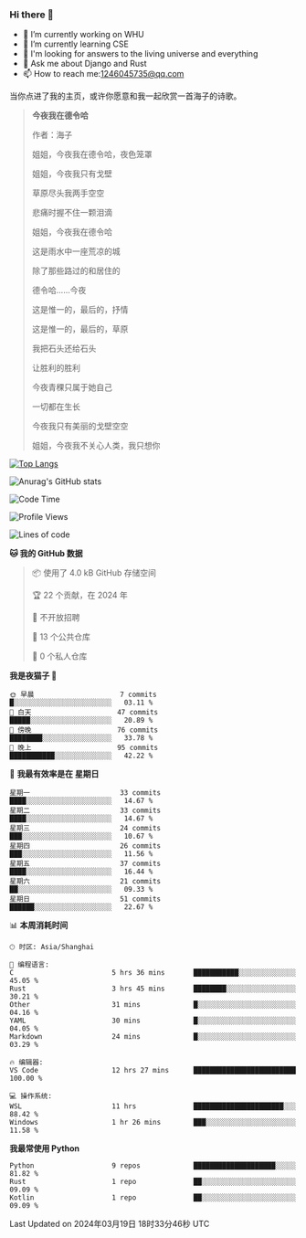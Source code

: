 ### Hi there 👋



- 🔭 I’m currently working on WHU
- 🌱 I’m currently learning CSE
- 🤔 I'm looking for answers to the living universe and everything
- 💬 Ask me about Django and Rust
- 📫 How to reach me:1246045735@qq.com

当你点进了我的主页，或许你愿意和我一起欣赏一首海子的诗歌。

>**今夜我在德令哈**
>
>作者：海子
>
>姐姐，今夜我在德令哈，夜色笼罩
>
>姐姐，今夜我只有戈壁
>
>草原尽头我两手空空
>
>悲痛时握不住一颗泪滴
>
>姐姐，今夜我在德令哈
>
>这是雨水中一座荒凉的城
>
>除了那些路过的和居住的
>
>德令哈......今夜
>
>这是惟一的，最后的，抒情
>
>这是惟一的，最后的，草原
>
>我把石头还给石头
>
>让胜利的胜利
>
>今夜青稞只属于她自己
>
>一切都在生长
>
>今夜我只有美丽的戈壁空空
>
>姐姐，今夜我不关心人类，我只想你



[![Top Langs](https://github-readme-stats.vercel.app/api/top-langs/?username=wisdomgo&theme=onedark)](https://github.com/anuraghazra/github-readme-stats)

![Anurag's GitHub stats](https://github-readme-stats.vercel.app/api?username=wisdomgo&hide=contribs,stars&theme=synthwave)

<!--START_SECTION:waka-->
![Code Time](http://img.shields.io/badge/Code%20Time-127%20hrs%2039%20mins-blue)

![Profile Views](http://img.shields.io/badge/%E4%B8%AA%E4%BA%BA%E8%B5%84%E6%96%99%E8%A7%82%E7%9C%8B%E6%AC%A1%E6%95%B0-73-blue)

![Lines of code](https://img.shields.io/badge/%E4%BB%8E%E3%80%8CHello%20World%E3%80%8D%E8%B5%B7%E6%88%91%E5%B7%B2%E7%BB%8F%E5%86%99%E4%BA%86-41.9%20thousand%20%E8%A1%8C%E4%BB%A3%E7%A0%81-blue)

**🐱 我的 GitHub 数据** 

> 📦  使用了 4.0 kB GitHub 存储空间 
 > 
> 🏆 22 个贡献，在 2024 年
 > 
> 🚫 不开放招聘
 > 
> 📜 13 个公共仓库 
 > 
> 🔑 0 个私人仓库 
 > 
**我是夜猫子 🦉** 

```text
🌞 早晨                     7 commits           █░░░░░░░░░░░░░░░░░░░░░░░░   03.11 % 
🌆 白天                     47 commits          █████░░░░░░░░░░░░░░░░░░░░   20.89 % 
🌃 傍晚                     76 commits          ████████░░░░░░░░░░░░░░░░░   33.78 % 
🌙 晚上                     95 commits          ███████████░░░░░░░░░░░░░░   42.22 % 
```
📅 **我最有效率是在 星期日** 

```text
星期一                      33 commits          ████░░░░░░░░░░░░░░░░░░░░░   14.67 % 
星期二                      33 commits          ████░░░░░░░░░░░░░░░░░░░░░   14.67 % 
星期三                      24 commits          ███░░░░░░░░░░░░░░░░░░░░░░   10.67 % 
星期四                      26 commits          ███░░░░░░░░░░░░░░░░░░░░░░   11.56 % 
星期五                      37 commits          ████░░░░░░░░░░░░░░░░░░░░░   16.44 % 
星期六                      21 commits          ██░░░░░░░░░░░░░░░░░░░░░░░   09.33 % 
星期日                      51 commits          ██████░░░░░░░░░░░░░░░░░░░   22.67 % 
```


📊 **本周消耗时间** 

```text
🕑︎ 时区: Asia/Shanghai

💬 编程语言: 
C                        5 hrs 36 mins       ███████████░░░░░░░░░░░░░░   45.05 % 
Rust                     3 hrs 45 mins       ████████░░░░░░░░░░░░░░░░░   30.21 % 
Other                    31 mins             █░░░░░░░░░░░░░░░░░░░░░░░░   04.16 % 
YAML                     30 mins             █░░░░░░░░░░░░░░░░░░░░░░░░   04.05 % 
Markdown                 24 mins             █░░░░░░░░░░░░░░░░░░░░░░░░   03.29 % 

🔥 编辑器: 
VS Code                  12 hrs 27 mins      █████████████████████████   100.00 % 

💻 操作系统: 
WSL                      11 hrs              ██████████████████████░░░   88.42 % 
Windows                  1 hr 26 mins        ███░░░░░░░░░░░░░░░░░░░░░░   11.58 % 
```

**我最常使用 Python** 

```text
Python                   9 repos             ████████████████████░░░░░   81.82 % 
Rust                     1 repo              ██░░░░░░░░░░░░░░░░░░░░░░░   09.09 % 
Kotlin                   1 repo              ██░░░░░░░░░░░░░░░░░░░░░░░   09.09 % 
```




 Last Updated on 2024年03月19日 18时33分46秒 UTC
<!--END_SECTION:waka-->
